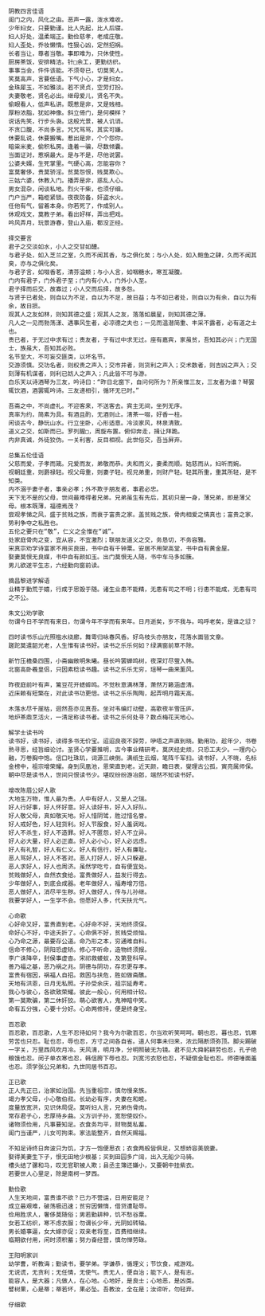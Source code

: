 <!-- { "loadSidebar": true } -->
	阴教四言佳语 
	闺门之内，风化之由。恶声一露，泼水难收。 
	少年妇女，只要勤谨。比人先起，比人后寝。 
	妇人好处，温柔端正。勤俭慈孝，老成庄敬。 
	妇人歪处，乔妆懒惰。性狠心凶，定然招祸。 
	长者当让，尊者当敬。事即难为，只休使性。 
	厨房茶饭，安排精洁。针□余工，更勤纺织。 
	事事当会，件件该能。不须夸已，切莫笑人。 
	笑莫高声，言要低语。下气小心，才是妇女。 
	金珠犀玉，不如雅淡。若不贤贞，空劳打扮。 
	夫妻敬老，贤名必出。继母爱儿，贤名不失。 
	偷眼看人，低声私讲。既惹是非，又是贱相。 
	厚粉浓脂，犹如神像。斜立倚门，是何模样？ 
	说话先笑，行步头袅。这般光景，被人讥诮。 
	不贪口腹，不尚多言。咒咒骂骂，其实可嫌。 
	休要乱说，休要搬嘴。惹出是非，个个怨你。 
	暗粜米麦，偷积私房。逢着一骗，尽数倾囊。 
	当面证对，惹祸最大。是与不是，尽他说罢。 
	公婆夫婿，生死掌里。气硬心高，怎能容你？ 
	富莫奢侈，贵莫骄淫。贫莫怨恨，贱莫欺心。 
	三姑六婆，休教入门。播弄是非，惑乱人心。 
	男女混杂，闲谈私地。烈火干柴，也须仔细。 
	门户当严，箱柜紧锁。夜夜防备，奸盗水火。 
	任他有气，留着本身。你若死了，作成别人。 
	休观戏文，莫教子弟。看出好样，弄出把戏。 
	吟风弄月，玩景游春，登山入庙，都没正经。 
	
	择交要言 
	君子之交淡如水，小人之交甘如醴。 
	与君子处，如入芝兰之室，久而不闻其香，与之俱化矣；与小人处，如入鲍鱼之肆，久而不闻其臭，亦与之俱化矣。 
	与君子言，如啜香茗，清芬溢颊；与小人言，如咽糖水，寒互凝腹。 
	门内有君子，门外君子至；门内有小人，门外小人至。 
	君子择而后交，故寡过；小人交而后择，故多怨。 
	与贤于已者处，则自以为不足，自以为不足，故日益；与不如已者处，则自以为有余，自以为有余，故日损。 
	观其人之友如林，则知其德之盛；观其人之友，落落如晨星，则知其德之薄。 
	凡人之一见而勃荡漾、遇事风生者，必凉德之夫也；一见而温潜简重、丰采不露者，必有道之士也。 
	责已者，于无过中求有过；责友者，于有过中求无过。座有嘉宾，家虽贫，吾知其必兴；门无国士，族虽大，吾知其必败。 
	名节至大，不可妄交匪类，以坏名节。 
	交游须慎。交功名者，则权贵之声入；交市井者，则货利之声入；交术数者，则吉凶之声入；交刻薄有机谋者，则利已妨人之声入；凡此皆不可与游。 
	白乐天以诗酒琴为三友，吟诗曰：“昨日北窗下，自问何所为？所亲惟三友，三友者为谁？琴罢辄饮酒，酒罢辄吟诗。三友递相引，循环无已时。” 
	
	吾斋之中，不尚虚礼。不迎客来，不送客去。宾主无间，坐列无序。 
	真率为约，简素为具。有酒且酌，无酒则止。清茶一啜，好香一柱。 
	闲谈古今，静玩山水。行立坐卧，心形适意。冷淡家风，林泉清致。 
	道义之交，如斯而已。罗列腥□，周旋布置。俯仰奔走，揖让拜跪。 
	内非真诚，外徒狡伪。一关利害，反目相视。此世俗交，吾当屏弃。 
	
	总集五伦佳语 
	父慈而爱，子孝而箴。兄爱而友，弟敬而恭。夫和而义，妻柔而顺。姑慈而从，妇听而婉。 
	视朝廷重，则爵禄轻。视父母重，则妻子轻。视兄弟重，则财产轻。轻其所重，重其所轻，是不知类。 
	内不溺于妻子者，事亲必孝；外不欺于朋友者，事君必忠。 
	天下无不是的父母，世间最难得者兄弟。兄弟虽生有先后，其初只是一身，薄兄弟，即是薄父母。根本既薄，福德焉茂？ 
	尝观孝悌之风，盛于贫贱之族，而衰于富贵之家。盖贫贱之族，骨肉相爱之情真也；富贵之家，势利争夺之私胜也。 
	五伦之要只在“敬”，仁义之全惟在“诚”。 
	处家庭骨肉之变，宜从容，不宜激烈；联朋友道义之交，务恳切，不务容雅。　 
	宋真宗劝学诗富家不用买良田，书中自有千钟粟。安居不用架高堂，书中自有黄金屋。 
	娶妻莫恨无良媒，书中自有颜如玉。出门莫恨无人随，书中车马多如簇。 
	男儿欲遂平生志，六经勤向窗前读。 
	
	摘昌黎进学解语 
	业精于勤荒于嬉，行成于思毁于随。诸生业患不能精，无患有司之不明；行患不能成，无患有司之不公。 
	
	朱文公劝学歌 
	勿谓今日不学而有来日，勿谓今年不学而有来年。日月逝矣，岁不我与。呜呼老矣，是谁之愆？ 
	
	四时读书乐山光照槛水绕廊，舞雩归咏春风香。好鸟枝头亦朋友，花落水面皆文章。 
	蹉跎莫遣韶光老，人生惟有读书好。读书之乐乐何如？绿满窗前草不除。 
	
	新竹压檐桑四围，小斋幽敞明朱曦。昼长吟罢蝉鸣树，夜深灯尽萤入帏。 
	北窗高卧羲皇侣，只因素稔读书趣。读书之乐乐无穷，瑶琴一曲来薰风。 
	
	昨夜庭前叶有声，篱豆花开蟋蟀鸣。不觉秋意满林薄，萧然万籁涵虚清。 
	近床赖有短檠在，对此读书功更倍。读书之乐乐陶陶，起弄明月霜天高。 
	
	木落水尽千崖枯，迥然吾亦见真吾。坐对韦编灯动壁，高歌夜半雪压庐。 
	地炉茶鼎烹活火，一清足称读书者。读书之乐何处寻？数点梅花天地心。 
	
	解学士读书吟 
	读书好，读书好，读得多书无价宝。迢迢良夜不辞劳，吚唔之声直到晓。勤用功，趁年少，书卷熟寻思，经旨细论讨。圣贤心学要推明，古今事业精研考。莫厌经史烦，只恐工夫少。一理内心融，万卷胸中饱。信口吐珠玑，词源三峡倒。满纸生云烟，笔阵千军扫。读书好，人不晓，名标金榜中，祖宗增荣耀。身到凤凰池，恩荣直到老。近天颜，瞻日表，燮理古公孤，寅亮属师保。朝中尽是读书人，世间只恨读书少。堪叹纷纷游冶郎，端然不知读书好。 
	
	增改陈眉公好人歌 
	大地生万物，惟人最为贵。人中有好人，又是人之瑞。 
	好人行好事，好人怀好意。好人读好书，好人入好队。 
	好人敬父母，真如敬天地。好人惜阴骘，胜过惜名誉。 
	好人戒好色，好人轻货利。好人节服食，好人羞调戏。 
	好人不杀生，好人不造罪。好人不匿怨，好人不立异。 
	好人必大量，好人必正直。好人必小心，好人必远虑。 
	好人有礼智，好人有仁义。好人有信行，好人有廉耻。 
	恶人骂好人，好人不答对。恶人打好人，好人只躲避。 
	恶人求好人，好人也周济。虽然学吃亏，自有便宜处。 
	贫贱做好人，自然衣食给。富贵做好人，益发行得去。 
	少年做好人，到底会成器。老年做好人，福寿增万倍。 
	恶人做好人，消尽平生秽。好人做好人，传与儿孙继。 
	我要学好人，一生学不会。但愿好人多，代天扶元气。 
	
	心命歌 
	心好命又好，富贵直到老。心好命不好，天地终须保。 
	命好心不好，中途夭折了。心命俱不好，贫贱受烦恼。 
	心乃命之源，最要存公道。命乃形之本，穷通难自料。 
	信命不修心，阴阳恐虚矫。修心不听命，造物终须报。 
	李广诛降卒，封侯事虚杳。宋祁救蝼蚁，及第登科早。 
	善乃福之基，恶乃祸之兆。阴德与阴功，存忠更存孝。 
	富贵有宿因，祸福人自招。救困与扶危，胜如做斋醮。 
	天地有洪恩，日月无私照。子孙受余庆，祖宗延寿考。 
	我心与彼心，各欲致荣耀。彼此一般心，何用相计较。 
	第一莫欺骗，第二休奸狡。萌心欲害人，鬼神暗中笑。 
	命有五分强，心要十分好。心命两修持，便是终身宝。 
	
	百忍歌 
	百忍歌，百忍歌，人生不忍待如何？我今为尔歌百忍，尔当欢听笑呵呵。朝也忍，暮也忍，饥寒劳苦也只忍。耻也忍，辱也忍，方寸之间各自省。道人何事未归来，浓云隔断须弥顶。脚尖踢破一字关，万里西风吹月冷。天风清，明月净，分明照破无为镜。君不见大舜躬耕劳也忍，孔子绝粮饿也忍。闵子单衣寒也忍，韩信胯下辱也忍。刘宽污衣怒也忍，不疑偿金耻也忍。师德唾面羞也忍。须学张公兄弟和，九世同居书百忍。 
	
	正已歌 
	正人先正已，治家如治国。先当重祖宗，慎勿慢亲族。 
	竭力孝父母，小心敬伯叔。长幼必有序，夫妻在和睦。 
	度量放宽洪，见识休局促。莫听妇人言，兄弟伤骨肉。 
	常存君子心，忠厚待乡曲。义方训子孙，宽恕使奴仆。 
	诸物须俭用，凡事要知足。衣食务均平，财物莫私蓄。 
	闺门当谨严，儿女可拘束。家法能整齐，自然天赐福。 
	
	不知足诗终日奔波只为饥，才方一饱便思衣；衣食两般皆俱足，又想娇容美貌妻。 
	娶得美妻生下子，恨无田地少根基；买到田园多广阔，出入无船少马骑。 
	槽头结了骡和马，叹无官职被人欺；县丞主簿还嫌小，又要朝中挂紫衣。 
	若要世人心里足，除是南柯一梦西。 
	
	勤俭歌 
	人生天地间，富贵谁不欲？已力不营运，日用安能足？ 
	成立最艰难，破荡极迅速；贫穷因懒惰，借贷遭耻辱。 
	俭用胜求人，奢侈莫随俗；男若勤耕种，饥不愁谷粟。 
	女若工纺织，寒不虑衣服；勿谓长少年，光阴如转轴。 
	男长婚事逼，女大嫁亦促；双亲老将至，百费相继续。 
	临期欲付用，闲时须积蓄；努力奋经营，慎勿惮劳碌。 
	
	王阳明家训 
	幼学曹，听教诲；勤读书，要学弟。学谦恭，循理义；节饮食，戒游戏。 
	无说谎，无贪利；无任情，无使气。责无人，便自治；能下人，是有志。 
	能容人，是大器；凡做人，在心地。心地好，是良士；心地恶，是凶类。 
	譬树果，心是蒂；蒂若坏，果必坠。吾教汝，全在是；汝谛听，勿轻弃。 
	
	仔细歌 
